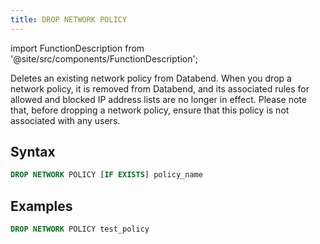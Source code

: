 ```yaml
---
title: DROP NETWORK POLICY
---
```


import FunctionDescription from '@site/src/components/FunctionDescription';

<FunctionDescription description="Introduced or updated: v1.2.26"/>

Deletes an existing network policy from Databend. When you drop a network policy, it is removed from Databend, and its associated rules for allowed and blocked IP address lists are no longer in effect. Please note that, before dropping a network policy, ensure that this policy is not associated with any users.

## Syntax

```sql
DROP NETWORK POLICY [IF EXISTS] policy_name
```

## Examples

```sql
DROP NETWORK POLICY test_policy
```